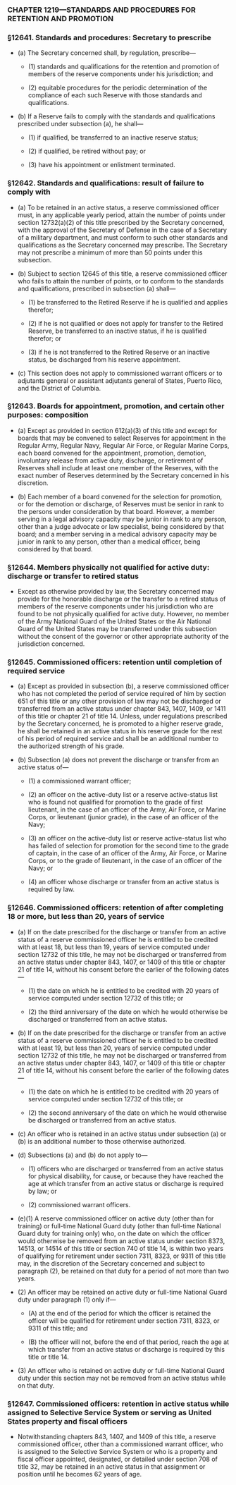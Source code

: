 ### **CHAPTER 1219—STANDARDS AND PROCEDURES FOR RETENTION AND PROMOTION**

### §12641. Standards and procedures: Secretary to prescribe
* (a) The Secretary concerned shall, by regulation, prescribe—

  * (1) standards and qualifications for the retention and promotion of members of the reserve components under his jurisdiction; and

  * (2) equitable procedures for the periodic determination of the compliance of each such Reserve with those standards and qualifications.


* (b) If a Reserve fails to comply with the standards and qualifications prescribed under subsection (a), he shall—

  * (1) if qualified, be transferred to an inactive reserve status;

  * (2) if qualified, be retired without pay; or

  * (3) have his appointment or enlistment terminated.

### §12642. Standards and qualifications: result of failure to comply with
* (a) To be retained in an active status, a reserve commissioned officer must, in any applicable yearly period, attain the number of points under section 12732(a)(2) of this title prescribed by the Secretary concerned, with the approval of the Secretary of Defense in the case of a Secretary of a military department, and must conform to such other standards and qualifications as the Secretary concerned may prescribe. The Secretary may not prescribe a minimum of more than 50 points under this subsection.

* (b) Subject to section 12645 of this title, a reserve commissioned officer who fails to attain the number of points, or to conform to the standards and qualifications, prescribed in subsection (a) shall—

  * (1) be transferred to the Retired Reserve if he is qualified and applies therefor;

  * (2) if he is not qualified or does not apply for transfer to the Retired Reserve, be transferred to an inactive status, if he is qualified therefor; or

  * (3) if he is not transferred to the Retired Reserve or an inactive status, be discharged from his reserve appointment.


* (c) This section does not apply to commissioned warrant officers or to adjutants general or assistant adjutants general of States, Puerto Rico, and the District of Columbia.

### §12643. Boards for appointment, promotion, and certain other purposes: composition
* (a) Except as provided in section 612(a)(3) of this title and except for boards that may be convened to select Reserves for appointment in the Regular Army, Regular Navy, Regular Air Force, or Regular Marine Corps, each board convened for the appointment, promotion, demotion, involuntary release from active duty, discharge, or retirement of Reserves shall include at least one member of the Reserves, with the exact number of Reserves determined by the Secretary concerned in his discretion.

* (b) Each member of a board convened for the selection for promotion, or for the demotion or discharge, of Reserves must be senior in rank to the persons under consideration by that board. However, a member serving in a legal advisory capacity may be junior in rank to any person, other than a judge advocate or law specialist, being considered by that board; and a member serving in a medical advisory capacity may be junior in rank to any person, other than a medical officer, being considered by that board.

### §12644. Members physically not qualified for active duty: discharge or transfer to retired status
* Except as otherwise provided by law, the Secretary concerned may provide for the honorable discharge or the transfer to a retired status of members of the reserve components under his jurisdiction who are found to be not physically qualified for active duty. However, no member of the Army National Guard of the United States or the Air National Guard of the United States may be transferred under this subsection without the consent of the governor or other appropriate authority of the jurisdiction concerned.

### §12645. Commissioned officers: retention until completion of required service
* (a) Except as provided in subsection (b), a reserve commissioned officer who has not completed the period of service required of him by section 651 of this title or any other provision of law may not be discharged or transferred from an active status under chapter 843, 1407, 1409, or 1411 of this title or chapter 21 of title 14. Unless, under regulations prescribed by the Secretary concerned, he is promoted to a higher reserve grade, he shall be retained in an active status in his reserve grade for the rest of his period of required service and shall be an additional number to the authorized strength of his grade.

* (b) Subsection (a) does not prevent the discharge or transfer from an active status of—

  * (1) a commissioned warrant officer;

  * (2) an officer on the active-duty list or a reserve active-status list who is found not qualified for promotion to the grade of first lieutenant, in the case of an officer of the Army, Air Force, or Marine Corps, or lieutenant (junior grade), in the case of an officer of the Navy;

  * (3) an officer on the active-duty list or reserve active-status list who has failed of selection for promotion for the second time to the grade of captain, in the case of an officer of the Army, Air Force, or Marine Corps, or to the grade of lieutenant, in the case of an officer of the Navy; or

  * (4) an officer whose discharge or transfer from an active status is required by law.

### §12646. Commissioned officers: retention of after completing 18 or more, but less than 20, years of service
* (a) If on the date prescribed for the discharge or transfer from an active status of a reserve commissioned officer he is entitled to be credited with at least 18, but less than 19, years of service computed under section 12732 of this title, he may not be discharged or transferred from an active status under chapter 843, 1407, or 1409 of this title or chapter 21 of title 14, without his consent before the earlier of the following dates—

  * (1) the date on which he is entitled to be credited with 20 years of service computed under section 12732 of this title; or

  * (2) the third anniversary of the date on which he would otherwise be discharged or transferred from an active status.


* (b) If on the date prescribed for the discharge or transfer from an active status of a reserve commissioned officer he is entitled to be credited with at least 19, but less than 20, years of service computed under section 12732 of this title, he may not be discharged or transferred from an active status under chapter 843, 1407, or 1409 of this title or chapter 21 of title 14, without his consent before the earlier of the following dates—

  * (1) the date on which he is entitled to be credited with 20 years of service computed under section 12732 of this title; or

  * (2) the second anniversary of the date on which he would otherwise be discharged or transferred from an active status.


* (c) An officer who is retained in an active status under subsection (a) or (b) is an additional number to those otherwise authorized.

* (d) Subsections (a) and (b) do not apply to—

  * (1) officers who are discharged or transferred from an active status for physical disability, for cause, or because they have reached the age at which transfer from an active status or discharge is required by law; or

  * (2) commissioned warrant officers.


* (e)(1) A reserve commissioned officer on active duty (other than for training) or full-time National Guard duty (other than full-time National Guard duty for training only) who, on the date on which the officer would otherwise be removed from an active status under section 8373, 14513, or 14514 of this title or section 740 of title 14, is within two years of qualifying for retirement under section 7311, 8323, or 9311 of this title may, in the discretion of the Secretary concerned and subject to paragraph (2), be retained on that duty for a period of not more than two years.

* (2) An officer may be retained on active duty or full-time National Guard duty under paragraph (1) only if—

  * (A) at the end of the period for which the officer is retained the officer will be qualified for retirement under section 7311, 8323, or 9311 of this title; and

  * (B) the officer will not, before the end of that period, reach the age at which transfer from an active status or discharge is required by this title or title 14.


* (3) An officer who is retained on active duty or full-time National Guard duty under this section may not be removed from an active status while on that duty.

### §12647. Commissioned officers: retention in active status while assigned to Selective Service System or serving as United States property and fiscal officers
* Notwithstanding chapters 843, 1407, and 1409 of this title, a reserve commissioned officer, other than a commissioned warrant officer, who is assigned to the Selective Service System or who is a property and fiscal officer appointed, designated, or detailed under section 708 of title 32, may be retained in an active status in that assignment or position until he becomes 62 years of age.